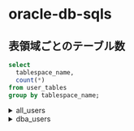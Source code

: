 # oracle-db-sqls
## 表領域ごとのテーブル数
```sql
select
  tablespace_name,
  count(*)
from user_tables
group by tablespace_name;
```
<details>
  <summary>
    all_users
  </summary>
  
```sql
select
tablespace_name,
  count(*)
from all_tables
group by tablespace_name;
```
</details>
<details>
  <summary>
    dba_users
  </summary>
  
```sql
select
tablespace_name,
  count(*)
from dba_tables
group by tablespace_name;
```
</details>
